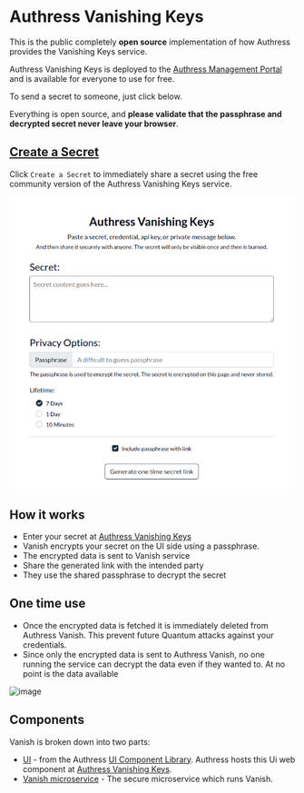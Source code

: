 # Authress Vanishing Keys

This is the public completely **open source** implementation of how Authress provides the Vanishing Keys service.

Authress Vanishing Keys is deployed to the [Authress Management Portal](https://authress.io) and is available for everyone to use for free.

To send a secret to someone, just click below.

Everything is open source, and **please validate that the passphrase and decrypted secret never leave your browser**.

## [Create a Secret](https://authress.io/app/#/vanish)
Click `Create a Secret` to immediately share a secret using the free community version of the Authress Vanishing Keys service.

[![Authress Vanish picture](./vanish.png)](https://authress.io/app/#/vanish)

## How it works
* Enter your secret at [Authress Vanishing Keys](https://authress.io/app/#/vanish)
* Vanish encrypts your secret on the UI side using a passphrase.
* The encrypted data is sent to Vanish service
* Share the generated link with the intended party
* They use the shared passphrase to decrypt the secret

## One time use
* Once the encrypted data is fetched it is immediately deleted from Authress Vanish. This prevent future Quantum attacks against your credentials.
* Since only the encrypted data is sent to Authress Vanish, no one running the service can decrypt the data even if they wanted to. At no point is the data available

![image](https://github.com/Authress/vanishing-keys/assets/5056218/eabe5a13-3e40-4741-9c4a-52cd548abf95)

## Components
Vanish is broken down into two parts:
* [UI](https://github.com/Authress/component-library.js) - from the Authress [UI Component Library](https://github.com/Authress/component-library.js). Authress hosts this Ui web component at [Authress Vanishing Keys](https://authress.io/app/#/vanish).
* [Vanish microservice](https://github.com/Authress/vanishing-keys) - The secure microservice which runs Vanish.
